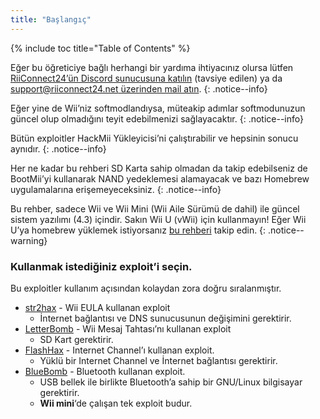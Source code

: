 ```yaml
---
title: "Başlangıç"
---
```


{% include toc title="Table of Contents" %}

Eğer bu öğreticiye bağlı herhangi bir yardıma ihtiyacınız olursa lütfen [RiiConnect24’ün Discord sunucusuna katılın](https://discord.gg/rc24) (tavsiye edilen) ya da [support@riiconnect24.net üzerinden mail atın](mailto:support@riiconnect24.net).
{: .notice--info}

Eğer yine de Wii’niz softmodlandıysa, müteakip adımlar softmodunuzun güncel olup olmadığını teyit edebilmenizi sağlayacaktır.
{: .notice--info}

Bütün exploitler HackMii Yükleyicisi’ni çalıştırabilir ve hepsinin sonucu aynıdır.
{: .notice--info}

Her ne kadar bu rehberi SD Karta sahip olmadan da takip edebilseniz de BootMii’yi kullanarak NAND yedeklemesi alamayacak ve bazı Homebrew uygulamalarına erişemeyeceksiniz.
{: .notice--info}

Bu rehber, sadece Wii ve Wii Mini (Wii Aile Sürümü de dahil) ile güncel sistem yazılımı (4.3) içindir. Sakın Wii U (vWii) için kullanmayın! Eğer Wii U’ya homebrew yüklemek istiyorsanız [bu rehberi](https://wiiu.hacks.guide) takip edin.
{: .notice--warning}

### Kullanmak istediğiniz exploit’i seçin.

Bu exploitler kullanım açısından kolaydan zora doğru sıralanmıştır.

- [str2hax](str2hax) - Wii EULA kullanan exploit
    * İnternet bağlantısı ve DNS sunucusunun değişimini gerektirir.
- [LetterBomb](letterbomb) - Wii Mesaj Tahtası’nı kullanan exploit
    * SD Kart gerektirir.
- [FlashHax](flashhax) - Internet Channel’ı kullanan exploit.
    * Yüklü bir Internet Channel ve İnternet bağlantısı gerektirir.
- [BlueBomb](bluebomb) - Bluetooth kullanan exploit.
    * USB bellek ile birlikte Bluetooth’a sahip bir GNU/Linux bilgisayar gerektirir.
    * **Wii mini**‘de çalışan tek exploit budur.
